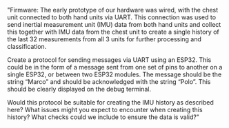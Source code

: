 "Firmware: The early prototype of our hardware was wired, with the chest unit connected to both hand units via UART. This connection was used to send inertial measurement unit (IMU) data from both hand units and collect this together with IMU data from the chest unit to create a single history of the last 32 measurements from all 3 units for further processing and classification. 

Create a protocol for sending messages via UART using an ESP32. This could be in the form of a message sent from one set of pins to another on a single ESP32, or between two ESP32 modules. The message should be the string “Marco” and should be acknowledged with the string “Polo”. This should be clearly displayed on the debug terminal.

Would this protocol be suitable for creating the IMU history as described here? What issues might you expect to encounter when creating this history? What checks could we include to ensure the data is valid?" 
